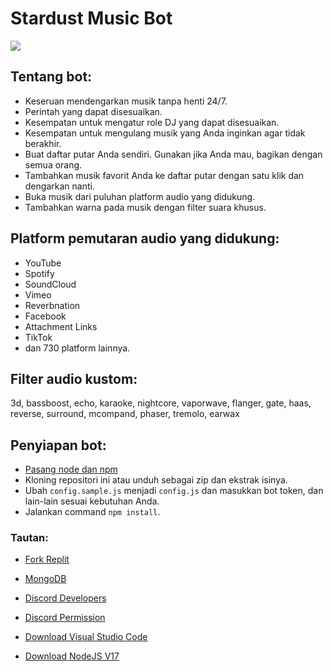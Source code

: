 # Stardust Music Bot
![](https://cdn.discordapp.com/avatars/817408723571179550/60b1c33abe9ebdd915b2b8fc1234d367.webp?size=1024)


## Tentang bot:
- Keseruan mendengarkan musik tanpa henti 24/7.
- Perintah yang dapat disesuaikan.
- Kesempatan untuk mengatur role DJ yang dapat disesuaikan.
- Kesempatan untuk mengulang musik yang Anda inginkan agar tidak berakhir.
- Buat daftar putar Anda sendiri. Gunakan jika Anda mau, bagikan dengan semua orang.
- Tambahkan musik favorit Anda ke daftar putar dengan satu klik dan dengarkan nanti.
- Buka musik dari puluhan platform audio yang didukung.
- Tambahkan warna pada musik dengan filter suara khusus.


## Platform pemutaran audio yang didukung:
- YouTube
- Spotify 
- SoundCloud 
- Vimeo
- Reverbnation
- Facebook
- Attachment Links
- TikTok
- dan 730 platform lainnya.

## Filter audio kustom:
3d, bassboost, echo, karaoke, nightcore, vaporwave, flanger, gate, haas, reverse, surround, mcompand, phaser, tremolo, earwax

## Penyiapan bot:

- [Pasang node dan npm](https://docs.npmjs.com/downloading-and-installing-node-js-and-npm#using-a-node-version-manager-to-install-nodejs-and-npm)
- Kloning repositori ini atau unduh sebagai zip dan ekstrak isinya.
- Ubah `config.sample.js` menjadi `config.js` dan masukkan bot token, dan lain-lain sesuai kebutuhan Anda.
- Jalankan command `npm install`.

### Tautan:

- [Fork Replit](https://replit.com/)

- [MongoDB](https://mongodb.com)

- [Discord Developers](https://discord.dev)

- [Discord Permission](https://bit.ly/3L4RZpi)

- [Download Visual Studio Code](https://code.visualstudio.com/download)

- [Download NodeJS V17](https://nodejs.org/)
